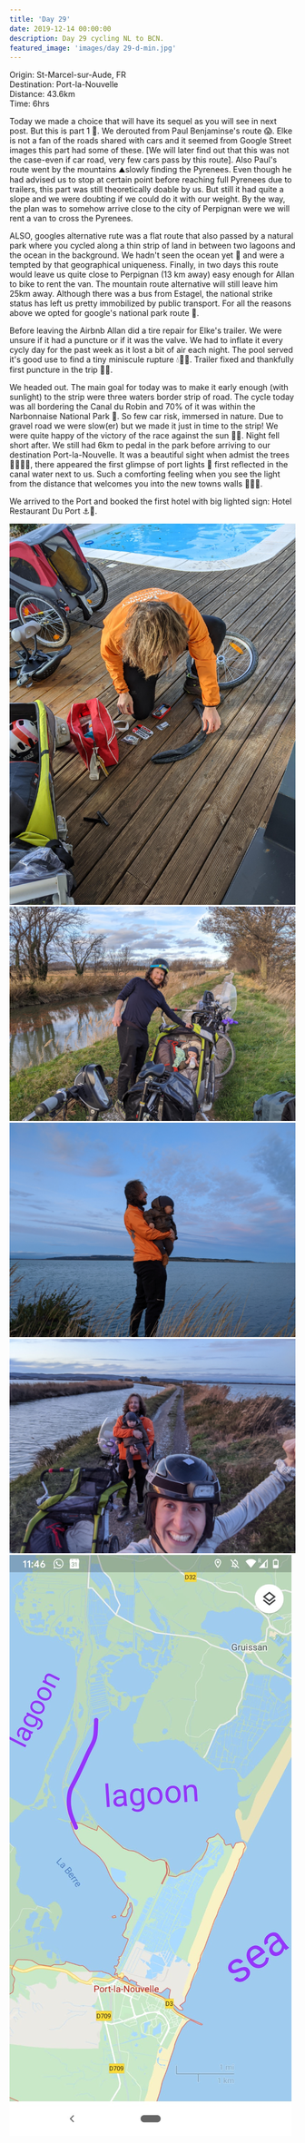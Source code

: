 ```yaml
---
title: 'Day 29'
date: 2019-12-14 00:00:00
description: Day 29 cycling NL to BCN.
featured_image: 'images/day 29-d-min.jpg'
---
```


Origin: St-Marcel-sur-Aude, FR <br>
Destination: Port-la-Nouvelle <br>
Distance: 43.6km <br>
Time: 6hrs <br>

Today we made a choice that will have its sequel as you will see in next post. But this is part 1 📗. We derouted from Paul Benjaminse's route 😱. Elke is not a fan of the roads shared with cars and it seemed from Google Street images this part had some of these. [We will later find out that this was not the case-even if car road, very few cars pass by this route]. Also Paul's route went by the mountains ⛰slowly finding the Pyrenees. Even though he had advised us to stop at certain point before reaching full Pyrenees due to trailers, this part was still theoretically doable by us. But still it had quite a slope and we were doubting if we could do it with our weight. By the way, the plan was to somehow arrive close to the city of Perpignan were we will rent a van to cross the Pyrenees.

ALSO, googles alternative rute was a flat route that also passed by a natural park where you cycled along a thin strip of land in between two lagoons and the ocean in the background. We hadn't seen the ocean yet 🌊 and were a tempted by that geographical uniqueness. Finally, in two days this route would leave us quite close to Perpignan (13 km away) easy enough for Allan to bike to rent the van. The mountain route alternative will still leave him 25km away. Although there was a bus from Estagel, the national strike status has left us pretty immobilized by public transport. For all the reasons above we opted for google's national park route 📍.

Before leaving the Airbnb Allan did a tire repair for Elke's trailer. We were unsure if it had a puncture or if it was the valve. We had to inflate it every cycly day for the past week as it lost a bit of air each night. The pool served it's good use to find a tiny miniscule rupture 💧🛁🧐. Trailer fixed and thankfully first puncture in the trip 🙏🏻.

We headed out. The main goal for today was to make it early enough (with sunlight) to the strip were three waters border strip of road. The cycle today was all bordering the Canal du Robin and 70% of it was within the Narbonnaise National Park 🌲. So few car risk, immersed in nature. Due to gravel road we were slow(er) but we made it just in time to the strip! We were quite happy of the victory of the race against the sun 💪🏻. Night fell short after. We still had 6km to pedal in the park before arriving to our destination Port-la-Nouvelle. It was a beautiful sight when admist the trees 🌳🌳🌳🌳, there appeared the first glimpse of port lights 🔦 first reflected in the canal water next to us. Such a comforting feeling when you see the light from the distance that welcomes you into the new towns walls 💛💛💛.

We arrived to the Port and booked the first hotel with big lighted sign: Hotel Restaurant Du Port ⚓🚢.

<div class="gallery" data-columns="3">
	<img src="/images/day 29-a-min.jpg">
	<img src="/images/day 29-b-min.jpg">
	<img src="/images/day 29-c-min.jpg">
	<img src="/images/day 29-d-min.jpg">
	<img src="/images/day 29-e-min.jpeg">
</div>
